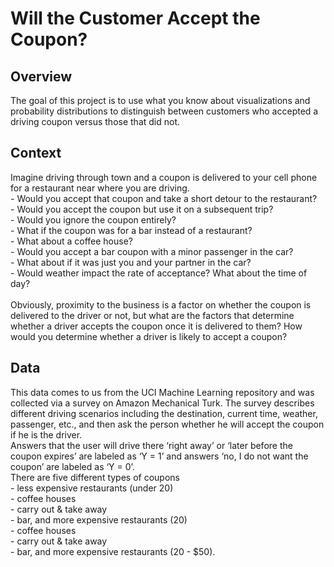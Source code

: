   # Will the Customer Accept the Coupon?

## Overview
The goal of this project is to use what you know about visualizations and probability distributions to distinguish between customers who accepted a driving coupon versus those that did not.


## Context
Imagine driving through town and a coupon is delivered to your cell phone for a restaurant near where you are driving.<br> - Would you accept that coupon and take a short detour to the restaurant?<br> - Would you accept the coupon but use it on a subsequent trip?<br> - Would you ignore the coupon entirely?<br> - What if the coupon was for a bar instead of a restaurant?<br> -  What about a coffee house?<br> -  Would you accept a bar coupon with a minor passenger in the car?<br> -  What about if it was just you and your partner in the car?<br> -  Would weather impact the rate of acceptance? What about the time of day?<br><br>
Obviously, proximity to the business is a factor on whether the coupon is delivered to the driver or not, but what are the factors that determine whether a driver accepts the coupon once it is delivered to them? How would you determine whether a driver is likely to accept a coupon?


## Data
This data comes to us from the UCI Machine Learning repository and was collected via a survey on Amazon Mechanical Turk. The survey describes different driving scenarios including the destination, current time, weather, passenger, etc., and then ask the person whether he will accept the coupon if he is the driver. <br> Answers that the user will drive there ‘right away’ or ‘later before the coupon expires’ are labeled as ‘Y = 1’ and answers ‘no, I do not want the coupon’ are labeled as ‘Y = 0’. <br> There are five different types of coupons <br> - less expensive restaurants (under 20)<br> - coffee houses<br> - carry out & take away<br> - bar, and more expensive restaurants (20) <br> - coffee houses<br> -  carry out & take away<br> -  bar, and more expensive restaurants (20 - $50).

